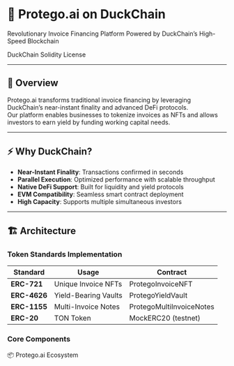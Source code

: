 # 🌊 Protego.ai on DuckChain  
Revolutionary Invoice Financing Platform Powered by DuckChain’s High-Speed Blockchain  

DuckChain Solidity License  

---

## 🚀 Overview  
Protego.ai transforms traditional invoice financing by leveraging DuckChain’s near-instant finality and advanced DeFi protocols.  
Our platform enables businesses to tokenize invoices as NFTs and allows investors to earn yield by funding working capital needs.  

---

## ⚡ Why DuckChain?  
- **Near-Instant Finality**: Transactions confirmed in seconds  
- **Parallel Execution**: Optimized performance with scalable throughput  
- **Native DeFi Support**: Built for liquidity and yield protocols  
- **EVM Compatibility**: Seamless smart contract deployment  
- **High Capacity**: Supports multiple simultaneous investors  

---

## 🏗️ Architecture  

### Token Standards Implementation  
| Standard | Usage | Contract |  
|----------|-------|----------|  
| **ERC-721** | Unique Invoice NFTs | ProtegoInvoiceNFT |  
| **ERC-4626** | Yield-Bearing Vaults | ProtegoYieldVault |  
| **ERC-1155** | Multi-Invoice Notes | ProtegoMultiInvoiceNotes |  
| **ERC-20** | TON Token | MockERC20 (testnet) |  

### Core Components  
📦 Protego.ai Ecosystem  
